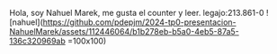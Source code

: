 Hola, soy Nahuel Marek, me gusta el counter
y leer.
legajo:213.861-0
![nahuel](https://github.com/pdepjm/2024-tp0-presentacion-NahuelMarek/assets/112446064/b1b278eb-b5a0-4eb5-87a5-136c320969ab =100x100)
